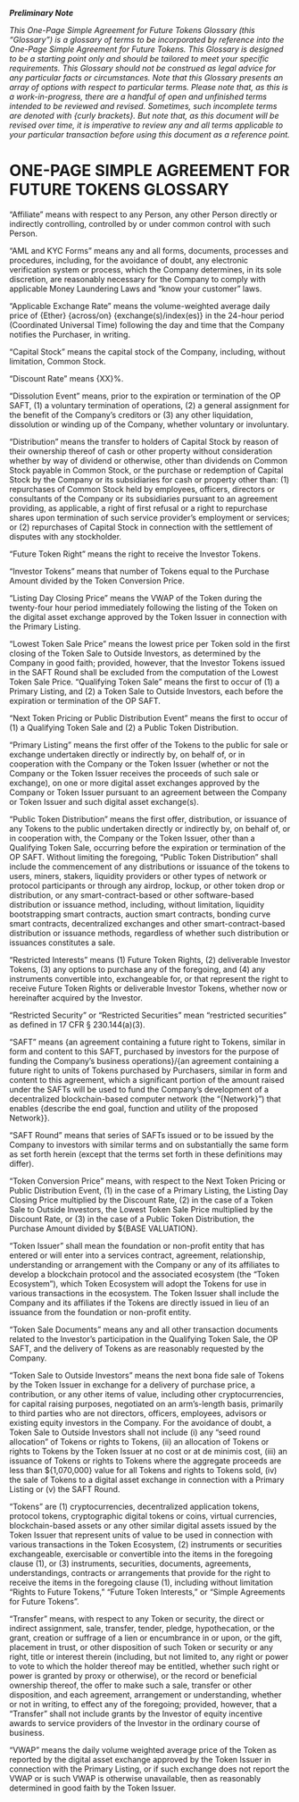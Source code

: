 ***Preliminary Note***

*This One-Page Simple Agreement for Future Tokens Glossary (this “Glossary”) is a glossary of terms to be incorporated by reference into the One-Page Simple Agreement for Future Tokens. This Glossary is designed to be a starting point only and should be tailored to meet your specific requirements. This Glossary should not be construed as legal advice for any particular facts or circumstances.  Note that this Glossary presents an array of options with respect to particular terms. Please note that, as this is a work-in-progress, there are a handful of open and unfinished terms intended to be reviewed and revised. Sometimes, such incomplete terms are denoted with {curly brackets}. But note that, as this document will be revised over time, it is imperative to review any and all terms applicable to your particular transaction before using this document as a reference point.*

# ONE-PAGE SIMPLE AGREEMENT FOR FUTURE TOKENS GLOSSARY
  
“Affiliate” means with respect to any Person, any other Person directly or indirectly controlling, controlled by or under common control with such Person.

“AML and KYC Forms” means any and all forms, documents, processes and procedures, including, for the avoidance of doubt, any electronic verification system or process, which the Company determines, in its sole discretion, are reasonably necessary for the Company to comply with applicable Money Laundering Laws and “know your customer” laws.

“Applicable Exchange Rate” means the volume-weighted average daily price of {Ether} {across/on} {exchange(s)/index(es)} in the 24-hour period (Coordinated Universal Time) following the day and time that the Company notifies the Purchaser, in writing.

“Capital Stock” means the capital stock of the Company, including, without limitation, Common Stock.

“Discount Rate” means {XX}%.

“Dissolution Event” means, prior to the expiration or termination of the OP SAFT, (1) a voluntary termination of operations, (2) a general assignment for the benefit of the Company’s creditors or (3) any other liquidation, dissolution or winding up of the Company, whether voluntary or involuntary.

“Distribution” means the transfer to holders of Capital Stock by reason of their ownership thereof of cash or other property without consideration whether by way of dividend or otherwise, other than dividends on Common Stock payable in Common Stock, or the purchase or redemption of Capital Stock by the Company or its subsidiaries for cash or property other than: (1) repurchases of Common Stock held by employees, officers, directors or consultants of the Company or its subsidiaries pursuant to an agreement providing, as applicable, a right of first refusal or a right to repurchase shares upon termination of such service provider’s employment or services; or (2) repurchases of Capital Stock in connection with the settlement of disputes with any stockholder.

“Future Token Right” means the right to receive the Investor Tokens.

“Investor Tokens” means that number of Tokens equal to the Purchase Amount divided by the Token Conversion Price.

“Listing Day Closing Price” means the VWAP of the Token during the twenty-four hour period immediately following the listing of the Token on the digital asset exchange approved by the Token Issuer in connection with the Primary Listing.

“Lowest Token Sale Price” means the lowest price per Token sold in the first closing of the Token Sale to Outside Investors, as determined by the Company in good faith; provided, however, that the Investor Tokens issued in the SAFT Round shall be excluded from the computation of the Lowest Token Sale Price.
“Qualifying Token Sale” means the first to occur of (1) a Primary Listing, and (2) a Token Sale to Outside Investors, each before the expiration or termination of the OP SAFT.

“Next Token Pricing or Public Distribution Event” means the first to occur of (1) a Qualifying Token Sale and (2) a Public Token Distribution.

“Primary Listing” means the first offer of the Tokens to the public for sale or exchange undertaken directly or indirectly by, on behalf of, or in cooperation with the Company or the Token Issuer (whether or not the Company or the Token Issuer receives the proceeds of such sale or exchange), on one or more digital asset exchanges approved by the Company or Token Issuer pursuant to an agreement between the Company or Token Issuer and such digital asset exchange(s).

“Public Token Distribution” means the first offer, distribution, or issuance of any Tokens to the public undertaken directly or indirectly by, on behalf of, or in cooperation with, the Company or the Token Issuer, other than a Qualifying Token Sale, occurring before the expiration or termination of the OP SAFT. Without limiting the foregoing, “Public Token Distribution” shall include the commencement of any distributions or issuance of the tokens to users, miners, stakers, liquidity providers or other types of network or protocol participants or through any airdrop, lockup, or other token drop or distribution, or any smart-contract-based or other software-based distribution or issuance method, including, without limitation, liquidity bootstrapping smart contracts, auction smart contracts, bonding curve smart contracts, decentralized exchanges and other smart-contract-based distribution or issuance methods, regardless of whether such distribution or issuances constitutes a sale.

“Restricted Interests” means (1) Future Token Rights, (2) deliverable Investor Tokens, (3) any options to  purchase any of the foregoing, and (4) any instruments convertible into, exchangeable for, or that represent the right to receive Future Token Rights or deliverable Investor Tokens, whether now or hereinafter acquired by the Investor.

“Restricted Security” or “Restricted Securities” mean “restricted securities” as defined in 17 CFR § 230.144(a)(3).

“SAFT” means {an agreement containing a future right to Tokens, similar in form and content to this SAFT, purchased by investors for the purpose of funding the Company’s business operations}/{an agreement containing a future right to units of Tokens purchased by Purchasers, similar in form and content to this agreement, which a significant portion of the amount raised under the SAFTs will be used to fund the Company’s development of a decentralized blockchain-based computer network (the “{Network}”) that enables {describe the end goal, function and utility of the proposed Network}}.

“SAFT Round” means that series of SAFTs issued or to be issued by the Company to investors with similar terms and on substantially the same form as set forth herein (except that the terms set forth in these definitions may differ).

“Token Conversion Price” means, with respect to the Next Token Pricing or Public Distribution Event, (1) in the case of a Primary Listing, the Listing Day Closing Price multiplied by the Discount Rate, (2) in the case of a Token Sale to Outside Investors, the Lowest Token Sale Price multiplied by the Discount Rate, or (3) in the case of a Public Token Distribution, the Purchase Amount divided by ${BASE VALUATION}.

“Token Issuer” shall mean the foundation or non-profit entity that has entered or will enter into a services contract, agreement, relationship, understanding or arrangement with the Company or any of its affiliates to develop a blockchain protocol and the associated ecosystem (the “Token Ecosystem”), which Token Ecosystem will adopt the Tokens for use in various transactions in the ecosystem. The Token Issuer shall include the Company and its affiliates if the Tokens are directly issued in lieu of an issuance from the foundation or non-profit entity.

“Token Sale Documents” means any and all other transaction documents related to the Investor’s participation in the Qualifying Token Sale, the OP SAFT, and the delivery of Tokens as are reasonably requested by the Company.

“Token Sale to Outside Investors” means the next bona fide sale of Tokens by the Token Issuer in exchange for a delivery of purchase price, a contribution, or any other items of value, including other cryptocurrencies, for capital raising purposes, negotiated on an arm’s-length basis, primarily to third parties who are not directors, officers, employees, advisors or existing equity investors in the Company. For the avoidance of doubt, a Token Sale to Outside Investors shall not include (i) any “seed round allocation” of Tokens or rights to Tokens, (ii) an allocation of Tokens or rights to Tokens by the Token Issuer at no cost or at de minimis cost, (iii) an issuance of Tokens or rights to Tokens where the aggregate proceeds are less than ${1,070,000} value for all Tokens and rights to Tokens sold, (iv) the sale of Tokens to a digital asset exchange in connection with a Primary Listing or (v) the SAFT Round.

“Tokens” are (1) cryptocurrencies, decentralized application tokens, protocol tokens, cryptographic digital tokens or coins, virtual currencies, blockchain-based assets or any other similar digital assets issued by the Token Issuer that represent units of value to be used in connection with various transactions in the Token Ecosystem, (2) instruments or securities exchangeable, exercisable or convertible into the items in the foregoing clause (1), or (3) instruments, securities, documents, agreements, understandings, contracts or arrangements that provide for the right to receive the items in the foregoing clause (1), including without limitation “Rights to Future Tokens,” “Future Token Interests,” or “Simple Agreements for Future Tokens”.

“Transfer” means, with respect to any Token or security, the direct or indirect assignment, sale, transfer, tender, pledge, hypothecation, or the grant, creation or suffrage of a lien or encumbrance in or upon, or the gift, placement in trust, or other disposition of such Token or security or any right, title or interest therein (including, but not limited to, any right or power to vote to which the holder thereof may be entitled, whether such right or power is granted by proxy or otherwise), or the record or beneficial ownership thereof, the offer to make such a sale, transfer or other disposition, and each agreement, arrangement or understanding, whether or not in writing, to effect any of the foregoing; provided, however, that a “Transfer” shall not include grants by the Investor of equity incentive awards to service providers of the Investor in the ordinary course of business.

“VWAP” means the daily volume weighted average price of the Token as reported by the digital asset exchange approved by the Token Issuer in connection with the Primary Listing, or if such exchange does not report the VWAP or is such VWAP is otherwise unavailable, then as reasonably determined in good faith by the Token Issuer.
